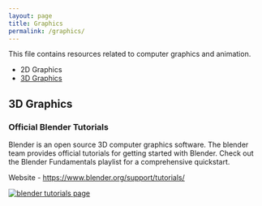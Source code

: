 ```yaml
---
layout: page
title: Graphics
permalink: /graphics/
---
```


This file contains resources related to computer graphics and animation.

* 2D Graphics
* [3D Graphics](#3d-graphics)


## 3D Graphics

### Official Blender Tutorials

Blender is an open source 3D computer graphics software. The blender team provides official tutorials for getting started with Blender. Check out the Blender Fundamentals playlist for a comprehensive quickstart.

Website - https://www.blender.org/support/tutorials/

[![blender tutorials page](https://user-images.githubusercontent.com/4047597/66195708-cbd8de00-e6b4-11e9-913d-ed2dc3f3534a.png)](https://www.blender.org/support/tutorials/)
